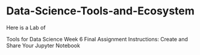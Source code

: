 # Data-Science-Tools-and-Ecosystem

Here is a Lab of 

Tools for Data Science
Week 6
Final Assignment Instructions: Create and Share Your Jupyter Notebook
